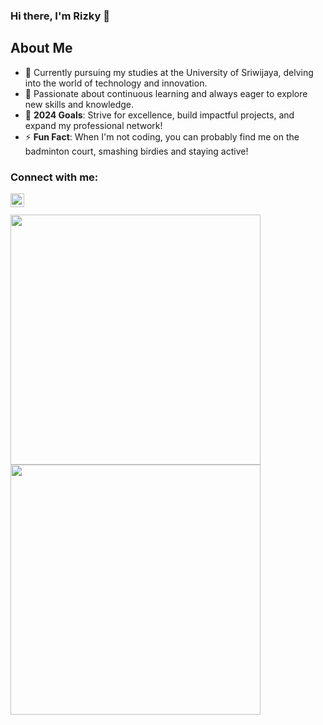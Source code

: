 ### Hi there, I'm Rizky 👋

## About Me

- 🔭 Currently pursuing my studies at the University of Sriwijaya, delving into the world of technology and innovation.
- 🌱 Passionate about continuous learning and always eager to explore new skills and knowledge.
- 🥅 **2024 Goals**: Strive for excellence, build impactful projects, and expand my professional network!
- ⚡ **Fun Fact**: When I'm not coding, you can probably find me on the badminton court, smashing birdies and staying active!

### Connect with me:

[<img align="left" alt="Instagram" width="22px" src="http://assets.stickpng.com/images/580b57fcd9996e24bc43c521.png"/>][instagram]

<br/>
<br/>

<img width=400 src='https://github-readme-streak-stats.herokuapp.com/?user=RizkyAmalsyah&theme=vue-dark&hide_border=true' />
<img width=400 src='https://github-readme-stats.vercel.app/api/top-langs/?username=RizkyAmalsyah&theme=vue-dark&show_icons=true&hide_border=true&layout=compact' />

[instagram]: https://www.instagram.com/rizky_amalsyah/

